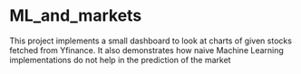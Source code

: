 # ML_and_markets
This project implements a small dashboard to look at charts of given stocks fetched from Yfinance. It also demonstrates how naive Machine Learning implementations do not help in the prediction of the market

